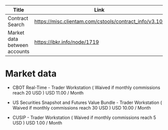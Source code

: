 
 | Title | Link | Comments |
 |---|---|-----|
 | Contract Search | https://misc.clientam.com/cstools/contract_info/v3.10/| |
 | Market data between accounts | https://ibkr.info/node/1719 |


# Market data

- CBOT Real-Time - Trader Workstation ( Waived if monthly commissions reach 20 USD ) USD 11.00 / Month

- US Securities Snapshot and Futures Value Bundle - Trader Workstation ( Waived if monthly commissions reach 30 USD ) USD 10.00 / Month


- CUSIP - Trader Workstation ( Waived if monthly commissions reach 5 USD ) USD 1.00 / Month
